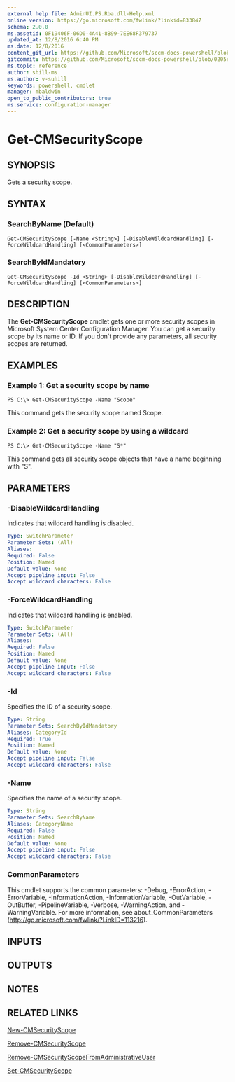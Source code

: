 ```yaml
---
external help file: AdminUI.PS.Rba.dll-Help.xml
online version: https://go.microsoft.com/fwlink/?linkid=833847
schema: 2.0.0
ms.assetid: 0F19406F-06D0-4A41-8B99-7EE68F379737
updated_at: 12/8/2016 6:40 PM
ms.date: 12/8/2016
content_git_url: https://github.com/Microsoft/sccm-docs-powershell/blob/live/sccm-cmdlets/ConfigurationManager/vlatest/Get-CMSecurityScope.md
gitcommit: https://github.com/Microsoft/sccm-docs-powershell/blob/0205e569abecf1b4e1b2b342947b87a3691b29a5/sccm-cmdlets/ConfigurationManager/vlatest/Get-CMSecurityScope.md
ms.topic: reference
author: shill-ms
ms.author: v-suhill
keywords: powershell, cmdlet
manager: mbaldwin
open_to_public_contributors: true
ms.service: configuration-manager
---
```


# Get-CMSecurityScope

## SYNOPSIS
Gets a security scope.

## SYNTAX

### SearchByName (Default)
```
Get-CMSecurityScope [-Name <String>] [-DisableWildcardHandling] [-ForceWildcardHandling] [<CommonParameters>]
```

### SearchByIdMandatory
```
Get-CMSecurityScope -Id <String> [-DisableWildcardHandling] [-ForceWildcardHandling] [<CommonParameters>]
```

## DESCRIPTION
The **Get-CMSecurityScope** cmdlet gets one or more security scopes in Microsoft System Center Configuration Manager.
You can get a security scope by its name or ID.
If you don't provide any parameters, all security scopes are returned.

## EXAMPLES

### Example 1: Get a security scope by name
```
PS C:\> Get-CMSecurityScope -Name "Scope"
```

This command gets the security scope named Scope.

### Example 2: Get a security scope by using a wildcard
```
PS C:\> Get-CMSecurityScope -Name "S*"
```

This command gets all security scope objects that have a name beginning with "S".

## PARAMETERS

### -DisableWildcardHandling
Indicates that wildcard handling is disabled.

```yaml
Type: SwitchParameter
Parameter Sets: (All)
Aliases: 
Required: False
Position: Named
Default value: None
Accept pipeline input: False
Accept wildcard characters: False
```

### -ForceWildcardHandling
Indicates that wildcard handling is enabled.

```yaml
Type: SwitchParameter
Parameter Sets: (All)
Aliases: 
Required: False
Position: Named
Default value: None
Accept pipeline input: False
Accept wildcard characters: False
```

### -Id
Specifies the ID of a security scope.

```yaml
Type: String
Parameter Sets: SearchByIdMandatory
Aliases: CategoryId
Required: True
Position: Named
Default value: None
Accept pipeline input: False
Accept wildcard characters: False
```

### -Name
Specifies the name of a security scope.

```yaml
Type: String
Parameter Sets: SearchByName
Aliases: CategoryName
Required: False
Position: Named
Default value: None
Accept pipeline input: False
Accept wildcard characters: False
```

### CommonParameters
This cmdlet supports the common parameters: -Debug, -ErrorAction, -ErrorVariable, -InformationAction, -InformationVariable, -OutVariable, -OutBuffer, -PipelineVariable, -Verbose, -WarningAction, and -WarningVariable. For more information, see about_CommonParameters (http://go.microsoft.com/fwlink/?LinkID=113216).

## INPUTS

## OUTPUTS

## NOTES

## RELATED LINKS

[New-CMSecurityScope](xref:ConfigurationManager/vlatest/New-CMSecurityScope.md)

[Remove-CMSecurityScope](xref:ConfigurationManager/vlatest/Remove-CMSecurityScope.md)

[Remove-CMSecurityScopeFromAdministrativeUser](xref:ConfigurationManager/vlatest/Remove-CMSecurityScopeFromAdministrativeUser.md)

[Set-CMSecurityScope](xref:ConfigurationManager/vlatest/Set-CMSecurityScope.md)


